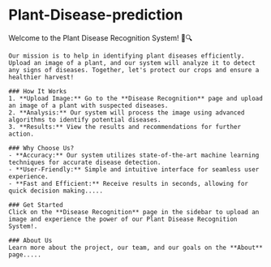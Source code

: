 # Plant-Disease-prediction

  Welcome to the Plant Disease Recognition System! 🌿🔍
    
    Our mission is to help in identifying plant diseases efficiently. Upload an image of a plant, and our system will analyze it to detect any signs of diseases. Together, let's protect our crops and ensure a healthier harvest!

    ### How It Works
    1. **Upload Image:** Go to the **Disease Recognition** page and upload an image of a plant with suspected diseases.
    2. **Analysis:** Our system will process the image using advanced algorithms to identify potential diseases.
    3. **Results:** View the results and recommendations for further action.

    ### Why Choose Us?
    - **Accuracy:** Our system utilizes state-of-the-art machine learning techniques for accurate disease detection.
    - **User-Friendly:** Simple and intuitive interface for seamless user experience.
    - **Fast and Efficient:** Receive results in seconds, allowing for quick decision making.....

    ### Get Started
    Click on the **Disease Recognition** page in the sidebar to upload an image and experience the power of our Plant Disease Recognition System!.

    ### About Us
    Learn more about the project, our team, and our goals on the **About** page.....
